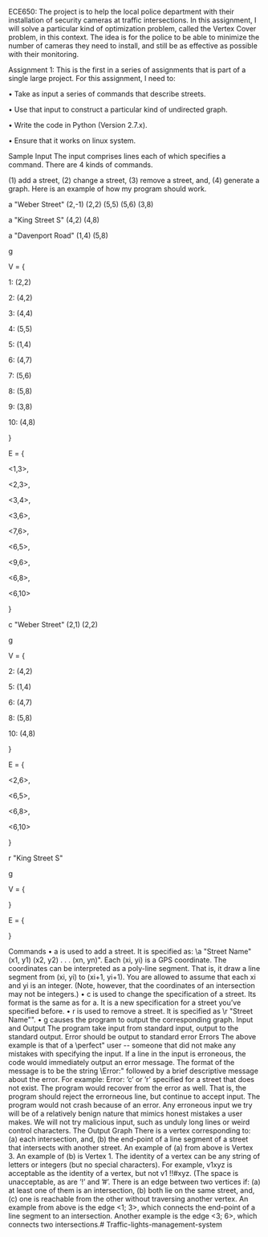 ECE650: The project is to help the local police department with their installation 
of security cameras at traffic intersections. In this assignment, I will solve a particular 
kind of optimization problem, called the Vertex Cover problem, in this context. 
The idea is for the police to be able to minimize the number of cameras they need 
to install, and still be as effective as possible with their monitoring.

Assignment 1:
This is the first in a series of assignments that is part of a single large project.
For this assignment, I need to:

• Take as input a series of commands that describe streets.

• Use that input to construct a particular kind of undirected graph.

• Write the code in Python (Version 2.7.x).

• Ensure that it works on linux system.

Sample Input
The input comprises lines each of which specifies a command. There are 4 kinds of commands.

(1) add a street, (2) change a street, (3) remove a street, and, (4) generate a graph. Here is an
example of how my program should work.

a "Weber Street" (2,-1) (2,2) (5,5) (5,6) (3,8)

a "King Street S" (4,2) (4,8)

a "Davenport Road" (1,4) (5,8)

g

V = {

1: (2,2)

2: (4,2)

3: (4,4)

4: (5,5)

5: (1,4)

6: (4,7)

7: (5,6)

8: (5,8)

9: (3,8)

10: (4,8)

}

E = {

<1,3>,

<2,3>,

<3,4>,

<3,6>,

<7,6>,

<6,5>,

<9,6>,

<6,8>,

<6,10>

}

c "Weber Street" (2,1) (2,2)

g

V = {

2: (4,2)

5: (1,4)

6: (4,7)

8: (5,8)

10: (4,8)

}

E = {

<2,6>,

<6,5>,

<6,8>,

<6,10>

}

r "King Street S"

g

V = {

}

E = {

}

Commands
• a is used to add a street. It is specified as: \a "Street Name" (x1, y1) (x2, y2) . . . (xn, yn)".
Each (xi, yi) is a GPS coordinate. The coordinates can be interpreted as a poly-line segment. That
is, it draw a line segment from (xi, yi) to (xi+1, yi+1). You are allowed to assume that each
xi and yi is an integer. (Note, however, that the coordinates of an intersection may not be
integers.)
• c is used to change the specification of a street. Its format is the same as for a. It is a new
specification for a street you’ve specified before.
• r is used to remove a street. It is specified as \r "Street Name"".
• g causes the program to output the corresponding graph.
Input and Output
The program take input from standard input, output to the standard
output. Error should be output to standard error
Errors
The above example is that of a \perfect" user -- someone that did not make any mistakes with
specifying the input. If a line in the input is erroneous,
the code would immediately output an error message. The format of the message is to be the string
\Error:" followed by a brief descriptive message about the error. For example:
Error: ’c’ or ’r’ specified for a street that does not exist.
The program would recover from the error as well. That is, the program should reject the
errorneous line, but continue to accept input. The program would not crash because of an error.
Any erroneous input we try will be of a relatively benign nature that mimics honest mistakes a user
makes. We will not try malicious input, such as unduly long lines or weird control characters.
The Output Graph
There is a vertex corresponding to: (a) each intersection, and, (b) the end-point of a line segment of
a street that intersects with another street. An example of (a) from above is Vertex 3. An example
of (b) is Vertex 1. The identity of a vertex can be any string of letters or integers (but no special
characters). For example, v1xyz is acceptable as the identity of a vertex, but not v1 !!#xyz. (The
space is unacceptable, as are ’!’ and ’#’.
There is an edge between two vertices if: (a) at least one of them is an intersection, (b) both
lie on the same street, and, (c) one is reachable from the other without traversing another vertex.
An example from above is the edge <1; 3>, which connects the end-point of a line segment to an
intersection. Another example is the edge <3; 6>, which connects two intersections.# Traffic-lights-management-system
